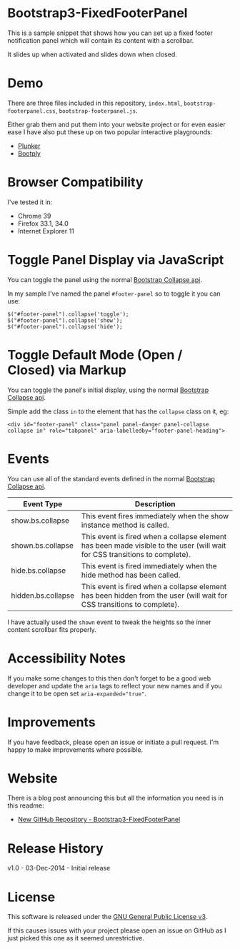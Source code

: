 Bootstrap3-FixedFooterPanel
===========================

This is a sample snippet that shows how you can set up a fixed footer notification panel which will contain its content with a scrollbar.

It slides up when activated and slides down when closed.

Demo
====
There are three files included in this repository, `index.html`, `bootstrap-footerpanel.css`, `bootstrap-footerpanel.js`.

Either grab them and put them into your website project or for even easier ease I have also put these up on two popular interactive playgrounds:

  - [Plunker](http://plnkr.co/edit/FKYoBlGJhEukvTEST8be?p=preview)
  - [Bootply](http://www.bootply.com/N88CLXCzjq)

Browser Compatibility
=====================
I've tested it in:

  - Chrome 39
  - Firefox 33.1, 34.0
  - Internet Explorer 11

Toggle Panel Display via JavaScript
===================================
You can toggle the panel using the normal [Bootstrap Collapse api](http://getbootstrap.com/javascript/#collapse).

In my sample I've named the panel `#footer-panel` so to toggle it you can use:

    $("#footer-panel").collapse('toggle');
	$("#footer-panel").collapse('show');
	$("#footer-panel").collapse('hide');

Toggle Default Mode (Open / Closed) via Markup
=============================================
You can toggle the panel's initial display, using the normal [Bootstrap Collapse api](http://getbootstrap.com/javascript/#collapse).

Simple add the class `in` to the element that has the `collapse` class on it, eg:

    <div id="footer-panel" class="panel panel-danger panel-collapse collapse in" role="tabpanel" aria-labelledby="footer-panel-heading">

Events
======
You can use all of the standard events defined in the normal [Bootstrap Collapse api](http://getbootstrap.com/javascript/#collapse).

| Event Type	        | Description |
| ----------------------|-------------|
| show.bs.collapse		| This event fires immediately when the show instance method is called. |
| shown.bs.collapse		| This event is fired when a collapse element has been made visible to the user (will wait for CSS transitions to complete). |
| hide.bs.collapse		| This event is fired immediately when the hide method has been called. |
| hidden.bs.collapse	| This event is fired when a collapse element has been hidden from the user (will wait for CSS transitions to complete). |

I have actually used the `shown` event to tweak the heights so the inner content scrollbar fits properly.

Accessibility Notes
===================
If you make some changes to this then don't forget to be a good web developer and update the `aria` tags to reflect your new names and if you change it to be open set `aria-expanded="true"`.

Improvements
============
If you have feedback, please open an issue or initiate a pull request. I'm happy to make improvements where possible.

Website
=======
There is a blog post announcing this but all the information you need is in this readme:

  - [New GitHub Repository - Bootstrap3-FixedFooterPanel](http://articles.runtings.co.uk/2014/12/new-github-repository-bootstrap3.html)

Release History
===============
v1.0 - 03-Dec-2014 - Initial release
  
License
=======
This software is released under the [GNU General Public License v3](http://www.gnu.org/licenses/gpl-3.0.txt). 

If this causes issues with your project please open an issue on GitHub as I just picked this one as it seemed unrestrictive.
